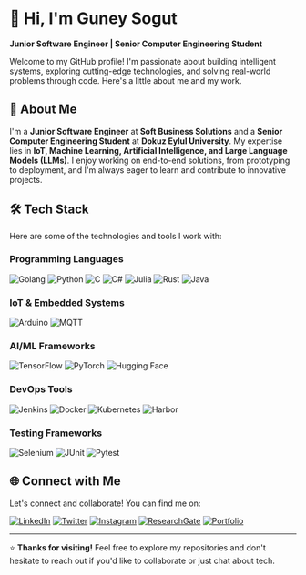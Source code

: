 # 👋 Hi, I'm Guney Sogut

**Junior Software Engineer | Senior Computer Engineering Student**

Welcome to my GitHub profile! I'm passionate about building intelligent systems, exploring cutting-edge technologies, and solving real-world problems through code. Here's a little about me and my work.


## 🚀 **About Me**

I'm a **Junior Software Engineer** at **Soft Business Solutions** and a **Senior Computer Engineering Student** at **Dokuz Eylul University**. My expertise lies in **IoT, Machine Learning, Artificial Intelligence, and Large Language Models (LLMs)**. I enjoy working on end-to-end solutions, from prototyping to deployment, and I'm always eager to learn and contribute to innovative projects.


## 🛠️ **Tech Stack**

Here are some of the technologies and tools I work with:

### **Programming Languages**
![Golang](https://img.shields.io/badge/-Golang-00ADD8?style=flat&logo=go&logoColor=white)
![Python](https://img.shields.io/badge/-Python-3776AB?style=flat&logo=python&logoColor=white)
![C](https://img.shields.io/badge/-C-A8B9CC?style=flat&logo=c&logoColor=black)
![C#](https://img.shields.io/badge/-C%23-239120?style=flat&logo=c-sharp&logoColor=white)
![Julia](https://img.shields.io/badge/-Julia-9558B2?style=flat&logo=julia&logoColor=white)
![Rust](https://img.shields.io/badge/-Rust-000000?style=flat&logo=rust&logoColor=white)
![Java](https://img.shields.io/badge/-Java-007396?style=flat&logo=java&logoColor=white)

### **IoT & Embedded Systems**
![Arduino](https://img.shields.io/badge/-Arduino-00979D?style=flat&logo=arduino&logoColor=white)
![MQTT](https://img.shields.io/badge/-MQTT-660066?style=flat&logo=mqtt&logoColor=white)

### **AI/ML Frameworks**
![TensorFlow](https://img.shields.io/badge/-TensorFlow-FF6F00?style=flat&logo=tensorflow&logoColor=white)
![PyTorch](https://img.shields.io/badge/-PyTorch-EE4C2C?style=flat&logo=pytorch&logoColor=white)
![Hugging Face](https://img.shields.io/badge/-Hugging%20Face-FFD21E?style=flat&logo=huggingface&logoColor=black)

### **DevOps Tools**
![Jenkins](https://img.shields.io/badge/-Jenkins-D24939?style=flat&logo=jenkins&logoColor=white)
![Docker](https://img.shields.io/badge/-Docker-2496ED?style=flat&logo=docker&logoColor=white)
![Kubernetes](https://img.shields.io/badge/-Kubernetes-326CE5?style=flat&logo=kubernetes&logoColor=white)
![Harbor](https://img.shields.io/badge/-Harbor-60B932?style=flat&logo=harbor&logoColor=white)

### **Testing Frameworks**
![Selenium](https://img.shields.io/badge/-Selenium-43B02A?style=flat&logo=selenium&logoColor=white)
![JUnit](https://img.shields.io/badge/-JUnit-25A162?style=flat&logo=junit5&logoColor=white)
![Pytest](https://img.shields.io/badge/-Pytest-0A9EDC?style=flat&logo=pytest&logoColor=white)


## 🌐 **Connect with Me**

Let's connect and collaborate! You can find me on:

[![LinkedIn](https://img.shields.io/badge/-LinkedIn-0077B5?style=flat)](https://www.linkedin.com/in/guney-sogut-23a081223/)
[![Twitter](https://img.shields.io/badge/-Twitter-1DA1F2?style=flat)](https://www.twitter.com/guneysogut6)
[![Instagram](https://img.shields.io/badge/-Instagram-E4405F?style=flat)](https://www.instagram.com/guneysogut8/)
[![ResearchGate](https://img.shields.io/badge/-ResearchGate-00CCBB?style=flat)](https://www.researchgate.net/profile/Gueney-Soeguet?ev=hdr_xprf)
[![Portfolio](https://img.shields.io/badge/-Portfolio-FF5722?style=flat)](https://guneysogutt.github.io/)

---

⭐️ **Thanks for visiting!** Feel free to explore my repositories and don't hesitate to reach out if you'd like to collaborate or just chat about tech.

